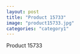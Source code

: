 ```yaml
---
layout: post
title: "Product 15733"
image: "product15733.jpg"
categories: "category1"
---
```

Product 15733
